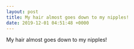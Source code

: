 ```yaml
---
layout: post
title: My hair almost goes down to my nipples!
date: 2019-12-01 04:51:48 +0000
---
```


My hair almost goes down to my nipples!

